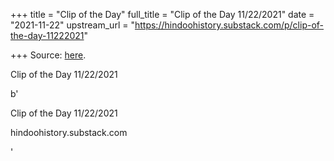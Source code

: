 +++
title = "Clip of the Day"
full_title = "Clip of the Day 11/22/2021"
date = "2021-11-22"
upstream_url = "https://hindoohistory.substack.com/p/clip-of-the-day-11222021"

+++
Source: [here](https://hindoohistory.substack.com/p/clip-of-the-day-11222021).

Clip of the Day 11/22/2021

b'

Clip of the Day 11/22/2021

hindoohistory.substack.com

'
